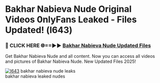 # Bakhar Nabieva Nude Original Videos 0nlyFans Leaked - Files Updated! (l643)

<h3>🔴 CLICK HERE 🌐==►► <a href="https://tinyurl.com/5h6xmrr3" rel="nofollow">Bakhar Nabieva Nude Updated Files</a></h3>

Get Bakhar Nabieva Nude and all content. Now you can access all videos and pictures of Bakhar Nabieva Nude. New Updated Files 2025!

[![l643](https://i.imgur.com/KVD873Z.gif)](https://tinyurl.com/5h6xmrr3)
bakhar nabieva nude leaks<br>
bakhar nabieva leaked nudes